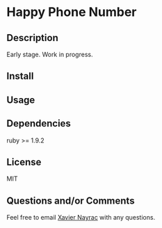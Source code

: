 Happy Phone Number
================

Description
----------------------

Early stage. Work in progress.


Install
-------------------------



Usage
--------------------------



Dependencies
--------------------------

ruby >= 1.9.2

License
--------------------------

MIT


Questions and/or Comments
--------------------------

Feel free to email [Xavier Nayrac](mailto:xavier.nayrac@gmail.com)
with any questions.
